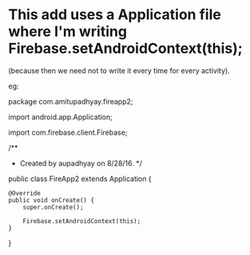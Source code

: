 # This add uses a Application file where I'm writing Firebase.setAndroidContext(this);
(because then we need not to write it every time for every activity).

eg:

package com.amitupadhyay.fireapp2;

import android.app.Application;

import com.firebase.client.Firebase;

/**
 * Created by aupadhyay on 8/28/16.
 */

public class FireApp2 extends Application {

    @Override
    public void onCreate() {
        super.onCreate();

        Firebase.setAndroidContext(this);
    }
}
